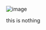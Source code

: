 ![image](https://user-images.githubusercontent.com/126947839/224476609-53778121-12a2-41d5-b6ea-1e5944c17014.png)

this is nothing
